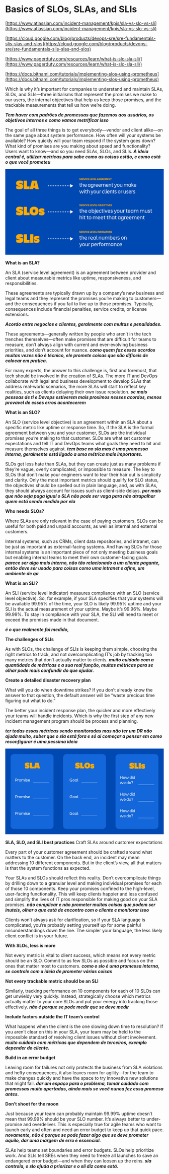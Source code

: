 # Basics of SLOs, SLAs, and SLIs

[https://www.atlassian.com/incident-management/kpis/sla-vs-slo-vs-sli](https://www.atlassian.com/incident-management/kpis/sla-vs-slo-vs-sli)

[https://cloud.google.com/blog/products/devops-sre/sre-fundamentals-slis-slas-and-slos](https://cloud.google.com/blog/products/devops-sre/sre-fundamentals-slis-slas-and-slos)

[https://www.pagerduty.com/resources/learn/what-is-slo-sla-sli/](https://www.pagerduty.com/resources/learn/what-is-slo-sla-sli/)

[https://docs.bitnami.com/tutorials/implementing-slos-using-prometheus](https://docs.bitnami.com/tutorials/implementing-slos-using-prometheus)

Which is why it’s important for companies to understand and maintain SLAs, SLOs, and SLIs—three initialisms that represent the promises we make to our users, the internal objectives that help us keep those promises, and the trackable measurements that tell us how we’re doing.

***Tem haver com padrões de promessas que fazemos aos usuários, os objetivos internos e como vamos metrificar isso*** 

The goal of all three things is to get everybody—vendor and client alike—on the same page about system performance. How often will your systems be available? How quickly will your team respond if the system goes down? What kind of promises are you making about speed and functionality? Users want to know—and so you need SLAs, SLOs, and SLIs. ***A ideia central é, utilizar metricas para sabe como as coisas estão, e como está o que você prometeu*** 

![Untitled](Basics%20of%20SLOs,%20SLAs,%20and%20SLIs%206ac7842108da4755925646c2e50b609f/Untitled.png)

**What is an SLA?**

An SLA (service level agreement) is an agreement between provider and client about measurable metrics like uptime, responsiveness, and responsibilities.

These agreements are typically drawn up by a company’s new business and legal teams and they represent the promises you’re making to customers—and the consequences if you fail to live up to those promises. Typically, consequences include financial penalties, service credits, or license extensions.

***Acordo entre negocios e clientes, geralmente com multas e penalidades.*** 

These agreements—generally written by people who aren’t in the tech trenches themselves—often make promises that are difficult for teams to measure, don’t always align with current and ever-evolving business priorities, and don’t account for nuance.  ***como quem faz esses acordos muitas vezes não é técnico, ele promete coisas que são dificeis de colocar em pratica.*** 

For many experts, the answer to this challenge is, first and foremost, that tech should be involved in the creation of SLAs. The more IT and DevOps collaborate with legal and business development to develop SLAs that address real-world scenarios, the more SLAs will start to reflect key realities, such as clients delaying their own issue resolution.  ***se mais pessoas de ti e Devops estiverem mais proximos nesses acordos, menos provavel de esses erros acontecerem*** 

**What is an SLO?**

An SLO (service level objective) is an agreement within an SLA about a specific metric like uptime or response time. So, if the SLA is the formal agreement between you and your customer, SLOs are the individual promises you’re making to that customer. SLOs are what set customer expectations and tell IT and DevOps teams what goals they need to hit and measure themselves against.  ***tem base no sla mas é uma promessa interna, geralmente está ligado a uma métrica mais importante.*** 

SLOs get less hate than SLAs, but they can create just as many problems if they’re vague, overly complicated, or impossible to measure. The key to SLOs that don’t make your engineers want to tear their hair out is simplicity and clarity. Only the most important metrics should qualify for SLO status, the objectives should be spelled out in plain language, and, as with SLAs, they should always account for issues such as client-side delays. ***por mais que não seja paga igual o SLA não pode ser vaga para não atrapalhar quem está sendo medido por ela***

**Who needs SLOs?**

Where SLAs are only relevant in the case of paying customers, SLOs can be useful for both paid and unpaid accounts, as well as internal and external customers.

Internal systems, such as CRMs, client data repositories, and intranet, can be just as important as external-facing systems. And having SLOs for those internal systems is an important piece of not only meeting business goals but enabling internal teams to meet their own customer-facing goals.  ***parece ser algo mais interno, não tão relacionado a um cliente pagante, então deve ser usado para coisas como uma intranet e afins, um ambiente de qa***

**What is an SLI?**

An SLI (service level indicator) measures compliance with an SLO (service level objective). So, for example, if your SLA specifies that your systems will be available 99.95% of the time, your SLO is likely 99.95% uptime and your SLI is the actual measurement of your uptime. Maybe it’s 99.96%. Maybe 99.99%. To stay in compliance with your SLA, the SLI will need to meet or exceed the promises made in that document.

***é o que realmente foi medido,*** 

**The challenges of SLIs**

As with SLOs, the challenge of SLIs is keeping them simple, choosing the right metrics to track, and not overcomplicating IT’s job by tracking too many metrics that don’t actually matter to clients.  ***muito cuidado com a quantidade de métricas e a sua real função, muitas métricas para se olhar pode mais confundir do que ajudar.*** 

**Create a detailed disaster recovery plan**

What will you do when downtime strikes? If you don’t already know the answer to that question, the default answer will be “waste precious time figuring out what to do.”

The better your incident response plan, the quicker and more effectively your teams will handle incidents. Which is why the first step of any new incident management program should be process and planning.

***ter todas essas métricas sendo monitoradas mas não ter um DR não ajuda muito, saber que o sla está fora e só ai começar a pensar em como reconfigurar  é uma pessima ideia*** 

![Untitled](Basics%20of%20SLOs,%20SLAs,%20and%20SLIs%206ac7842108da4755925646c2e50b609f/Untitled%201.png)

**SLA, SLO, and SLI best practices**
Craft SLAs around customer expectations

Every part of your customer agreement should be crafted around what matters to the customer. On the back end, an incident may mean addressing 10 different components. But in the client’s view, all that matters is that the system functions as expected.

Your SLAs and SLOs should reflect this reality. Don’t overcomplicate things by drilling down to a granular level and making individual promises for each of those 10 components. Keep your promises confined to the high-level, user-facing functionality. This will keep clients happier and less confused and simplify the lives of IT pros responsible for making good on your SLA promises. ***não complicar e não prometer muitas coisas que podem ser inuteis, olhar o que está de encontro com o cliente e monitorar isso*** 

Clients won’t always ask for clarification, so if your SLA language is complicated, you’re probably setting yourself up for some painful misunderstandings down the line. The simpler your language, the less likely client conflict is in your future.

**With SLOs, less is more**

Not every metric is vital to client success, which means not every metric should be an SLO. Commit to as few SLOs as possible and focus on the ones that matter most to customers.  ***como o slo é uma promessa interna, se controle com a ideia de prometer várias coisas*** 

**Not every trackable metric should be an SLI**

Similarly, tracking performance on 10 components for each of 10 SLOs can get unwieldy very quickly. Instead, strategically choose which metrics actually matter to your core SLOs and put your energy into tracking those effectively. ***não é porque se pode medir que se deve medir***

**Include factors outside the IT team’s control**

What happens when the client is the one slowing down time to resolution? If you aren’t clear on this in your SLA, your team may be held to the impossible standard of resolving client issues without client involvement. ***muito cuidado com métricas que dependem de terceiros, exemplo depender do cliente.*** 

**Build in an error budget**

Leaving room for failures not only protects the business from SLA violations and hefty consequences, it also leaves room for agility—for the team to make changes quickly and have the space to try innovative new solutions that might fail. ***dar um espaço para o problema, tomar cuidado com promessas muito apertadas, ainda mais se você nunca fez essa promesa antes.*** 

**Don’t shoot for the moon**

Just because your team can probably maintain 99.99% uptime doesn’t mean that 99.99% should be your SLO number. It’s always better to under-promise and overdeliver. This is especially true for agile teams who want to launch early and often and need an error budget to keep up that quick pace.  ***novamente, não é porque se pode fazer algo que se deve prometer aquilo, dar uma margem de erro  é essencial.*** 

SLAs help teams set boundaries and error budgets. SLOs help prioritize work. And SLIs tell SREs when they need to freeze all launches to save an endangered error budget—and when they can loosen up the reins. ***sla controla, o slo ajuda a priorizar e o sli diz como está.***